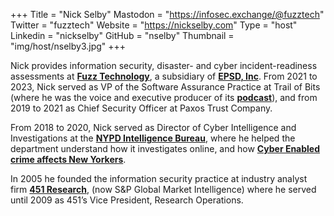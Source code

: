 +++
Title = "Nick Selby"
Mastodon = "https://infosec.exchange/@fuzztech"
Twitter = "fuzztech"
Website = "https://nickselby.com"
Type = "host"
Linkedin = "nickselby"
GitHub = "nselby"
Thumbnail = "img/host/nselby3.jpg"
+++

Nick provides information security, disaster- and cyber incident-readiness assessments at **[Fuzz Technology](https://fuzztechnology.com)**, a subsidiary of **[EPSD, Inc](https://epsd.io)**. From 2021 to 2023, Nick served as VP of the Software Assurance Practice at Trail of Bits (where he was the voice and executive producer of its **[podcast](https://trailofbits.audio)**), and from 2019 to 2021 as Chief Security Officer at Paxos Trust Company. 

From 2018 to 2020, Nick served as Director of Cyber Intelligence and Investigations at the **[NYPD Intelligence Bureau](https://en.wikipedia.org/wiki/New_York_City_Police_Department_Intelligence_Bureau)**, where he helped the department understand how it investigates online, and how **[Cyber Enabled crime affects New Yorkers](https://www.npr.org/2020/01/15/796252827/coaxing-cops-to-tackle-cybercrime-theres-an-app-for-that)**. 

In 2005 he founded the information security practice at industry analyst firm **[451 Research](https://451research.com/)**, (now S&P Global Market Intelligence) where he served until 2009 as 451’s Vice President, Research Operations.
